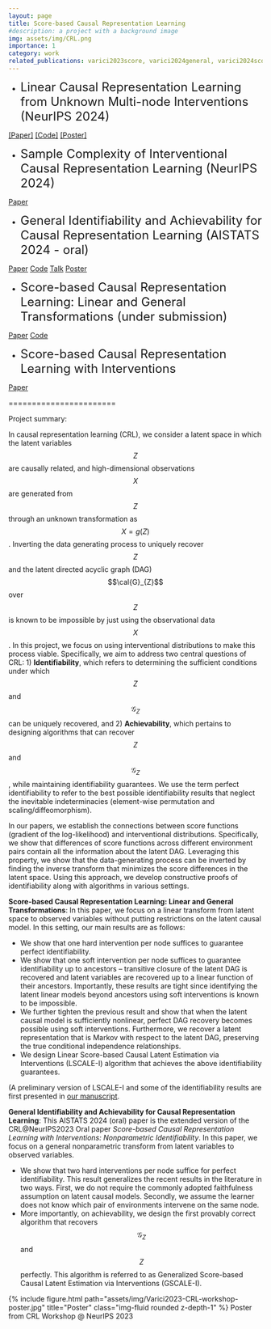 ```yaml
---
layout: page
title: Score-based Causal Representation Learning
#description: a project with a background image
img: assets/img/CRL.png
importance: 1
category: work
related_publications: varici2023score, varici2024general, varici2024score, varici2024linear, acarturk2024sample
---
```


- <span style="font-size: 24px;">Linear Causal Representation Learning from Unknown Multi-node Interventions (NeurIPS 2024)</span>

[[Paper]](https://openreview.net/forum?id=weemASPtzg)  [[Code]](https://github.com/acarturk-e/umni-crl) [[Poster]](https://github.com/bvarici/bvarici.github.io/blob/master/assets/pdf/UMN_CRL_poster_final.pdf)

- <span style="font-size: 24px;">Sample Complexity of Interventional Causal Representation Learning (NeurIPS 2024)</span>

[Paper](https://openreview.net/forum?id=XL9aaXl0u6&noteId=0uxPDmh1nn)

- <span style="font-size: 24px;">General Identifiability and Achievability for Causal Representation Learning  (AISTATS 2024 - oral)</span>

[Paper](https://proceedings.mlr.press/v238/varici24a.html)   [Code](https://github.com/bvarici/score-general-id-CRL) [Talk](https://neurips.cc/virtual/2023/74252) [Poster](https://github.com/bvarici/bvarici.github.io/blob/master/assets/pdf/AISTATS_CRL_poster.pdf)

- <span style="font-size: 24px;">Score-based Causal Representation Learning: Linear and General Transformations (under submission)</span>

[Paper](https://arxiv.org/abs/2402.00849)  [Code](https://github.com/acarturk-e/score-based-crl)

- <span style="font-size: 24px;">Score-based Causal Representation Learning with Interventions</span>

[Paper](https://arxiv.org/abs/2301.08230) 

=======================

Project summary:

In causal representation learning (CRL), we consider a latent space in which the latent variables $$Z$$ are causally related, and high-dimensional observations $$X$$ are generated from $$Z$$ through an unknown transformation as $$X=g(Z)$$. Inverting the data generating process to uniquely recover $$Z$$ and the latent directed acyclic graph (DAG) $$\cal{G}_{Z}$$ over $$Z$$ is known to be impossible by just using the observational data $$X$$. In this project, we focus on using interventional distributions to make this process viable. Specifically, we aim to address two central questions of CRL: 1) **Identifiability**, which refers to determining the sufficient conditions under which $$Z$$ and $$\mathcal{G}_{Z}$$ can be uniquely recovered, and 2) **Achievability**, which pertains to designing algorithms that can recover $$Z$$ and $$\mathcal{G}_{Z}$$, while maintaining identifiability guarantees. We use the term perfect identifiability to refer to the best possible identifiability results that neglect the inevitable indeterminacies (element-wise permutation and scaling/diffeomorphism). 


In our papers, we establish the connections between score functions (gradient of the log-likelihood) and interventional distributions. Specifically, we show that differences of score functions across different environment pairs contain all the information about the latent DAG. Leveraging this property, we show that the data-generating process can be inverted by finding the inverse transform that minimizes the score differences in the latent space. Using this approach, we develop constructive proofs of identifiability along with algorithms in various settings.

**Score-based Causal Representation Learning: Linear and General Transformations**: In this paper, we focus on a linear transform from latent space to observed variables without putting restrictions on the latent causal model. In this setting, our main results are as follows:

- We show that one hard intervention per node suffices to guarantee perfect identifiability. 
- We show that one soft intervention per node suffices to guarantee identifiability up to ancestors – transitive closure of the latent DAG is recovered and latent variables are recovered up to a linear function of their ancestors. Importantly, these results are tight since identifying the latent linear models beyond ancestors using soft interventions is known to be impossible.
- We further tighten the previous result and show that when the latent causal model is sufficiently nonlinear, perfect DAG recovery becomes possible using soft interventions. Furthermore, we recover a latent representation that is Markov with respect to the latent DAG, preserving the true conditional independence relationships.
- We design Linear Score-based Causal Latent Estimation via Interventions (LSCALE-I) algorithm that achieves the above identifiability guarantees.

(A preliminary version of LSCALE-I and some of the identifiability results are first presented in [our manuscript](https://arxiv.org/abs/2301.08230).


**General Identifiability and Achievability for Causal Representation Learning**: This AISTATS 2024 (oral) paper is the extended version of the CRL@NeurIPS2023 Oral paper *Score-based Causal Representation Learning with Interventions: Nonparametric Identifiability*. In this paper, we focus on a general nonparametric transform from latent variables to observed variables. 

- We show that two hard interventions per node suffice for perfect identifiability. This result generalizes the recent results in the literature in two ways. First, we do not require the commonly adopted faithfulness assumption on latent causal models. Secondly, we assume the learner does not know which pair of environments intervene on the same node.
- More importantly, on achievability, we design the first provably correct algorithm that recovers $$\mathcal{G}_{Z}$$ and $$Z$$ perfectly. This algorithm is referred to as Generalized Score-based Causal Latent Estimation via Interventions (GSCALE-I).


{% include figure.html path="assets/img/Varici2023-CRL-workshop-poster.jpg" title="Poster" class="img-fluid rounded z-depth-1" %}
Poster from CRL Workshop @ NeurIPS 2023 



